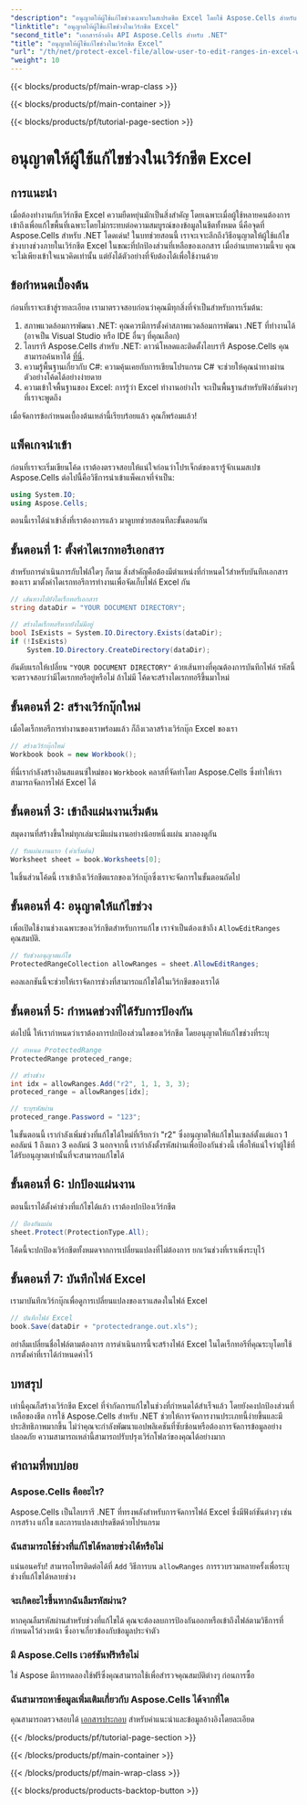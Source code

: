 ```yaml
---
"description": "อนุญาตให้ผู้ใช้แก้ไขช่วงเฉพาะในสเปรดชีต Excel โดยใช้ Aspose.Cells สำหรับ .NET คำแนะนำทีละขั้นตอนพร้อมโค้ดต้นฉบับใน C#"
"linktitle": "อนุญาตให้ผู้ใช้แก้ไขช่วงในเวิร์กชีต Excel"
"second_title": "เอกสารอ้างอิง API Aspose.Cells สำหรับ .NET"
"title": "อนุญาตให้ผู้ใช้แก้ไขช่วงในเวิร์กชีต Excel"
"url": "/th/net/protect-excel-file/allow-user-to-edit-ranges-in-excel-worksheet/"
"weight": 10
---
```


{{< blocks/products/pf/main-wrap-class >}}

{{< blocks/products/pf/main-container >}}

{{< blocks/products/pf/tutorial-page-section >}}

# อนุญาตให้ผู้ใช้แก้ไขช่วงในเวิร์กชีต Excel

## การแนะนำ

เมื่อต้องทำงานกับเวิร์กชีต Excel ความยืดหยุ่นมักเป็นสิ่งสำคัญ โดยเฉพาะเมื่อผู้ใช้หลายคนต้องการเข้าถึงเพื่อแก้ไขพื้นที่เฉพาะโดยไม่กระทบต่อความสมบูรณ์ของข้อมูลในชีตทั้งหมด นี่คือจุดที่ Aspose.Cells สำหรับ .NET โดดเด่น! ในบทช่วยสอนนี้ เราจะเจาะลึกถึงวิธีอนุญาตให้ผู้ใช้แก้ไขช่วงบางช่วงภายในเวิร์กชีต Excel ในขณะที่ปกป้องส่วนที่เหลือของเอกสาร เมื่ออ่านบทความนี้จบ คุณจะไม่เพียงเข้าใจแนวคิดเท่านั้น แต่ยังได้ตัวอย่างที่จับต้องได้เพื่อใช้งานด้วย 

## ข้อกำหนดเบื้องต้น

ก่อนที่เราจะเข้าสู่รายละเอียด เรามาตรวจสอบก่อนว่าคุณมีทุกสิ่งที่จำเป็นสำหรับการเริ่มต้น:

1. สภาพแวดล้อมการพัฒนา .NET: คุณควรมีการตั้งค่าสภาพแวดล้อมการพัฒนา .NET ที่ทำงานได้ (อาจเป็น Visual Studio หรือ IDE อื่นๆ ที่คุณเลือก)
2. ไลบรารี Aspose.Cells สำหรับ .NET: ดาวน์โหลดและติดตั้งไลบรารี Aspose.Cells คุณสามารถค้นหาได้ [ที่นี่](https://releases-aspose.com/cells/net/).
3. ความรู้พื้นฐานเกี่ยวกับ C#: ความคุ้นเคยกับการเขียนโปรแกรม C# จะช่วยให้คุณนำทางผ่านตัวอย่างโค้ดได้อย่างง่ายดาย
4. ความเข้าใจพื้นฐานของ Excel: การรู้ว่า Excel ทำงานอย่างไร จะเป็นพื้นฐานสำหรับฟังก์ชันต่างๆ ที่เราจะพูดถึง

เมื่อจัดการข้อกำหนดเบื้องต้นเหล่านี้เรียบร้อยแล้ว คุณก็พร้อมแล้ว!

## แพ็คเกจนำเข้า

ก่อนที่เราจะเริ่มเขียนโค้ด เราต้องตรวจสอบให้แน่ใจก่อนว่าโปรเจ็กต์ของเรารู้จักเนมสเปซ Aspose.Cells ต่อไปนี้คือวิธีการนำเข้าแพ็คเกจที่จำเป็น:

```csharp
using System.IO;
using Aspose.Cells;
```

ตอนนี้เราได้นำเข้าสิ่งที่เราต้องการแล้ว มาดูบทช่วยสอนทีละขั้นตอนกัน

## ขั้นตอนที่ 1: ตั้งค่าไดเรกทอรีเอกสาร

สำหรับการดำเนินการกับไฟล์ใดๆ ก็ตาม สิ่งสำคัญคือต้องมีตำแหน่งที่กำหนดไว้สำหรับบันทึกเอกสารของเรา มาตั้งค่าไดเรกทอรีการทำงานเพื่อจัดเก็บไฟล์ Excel กัน

```csharp
// เส้นทางไปยังไดเร็กทอรีเอกสาร
string dataDir = "YOUR DOCUMENT DIRECTORY";

// สร้างไดเร็กทอรีหากยังไม่มีอยู่
bool IsExists = System.IO.Directory.Exists(dataDir);
if (!IsExists)
    System.IO.Directory.CreateDirectory(dataDir);
```

อันดับแรกให้เปลี่ยน `"YOUR DOCUMENT DIRECTORY"` ด้วยเส้นทางที่คุณต้องการบันทึกไฟล์ รหัสนี้จะตรวจสอบว่ามีไดเรกทอรีอยู่หรือไม่ ถ้าไม่มี โค้ดจะสร้างไดเรกทอรีขึ้นมาใหม่

## ขั้นตอนที่ 2: สร้างเวิร์กบุ๊กใหม่

เมื่อไดเร็กทอรีการทำงานของเราพร้อมแล้ว ก็ถึงเวลาสร้างเวิร์กบุ๊ก Excel ของเรา 

```csharp
// สร้างเวิร์กบุ๊กใหม่
Workbook book = new Workbook();
```

ที่นี่เรากำลังสร้างอินสแตนซ์ใหม่ของ `Workbook` คลาสที่จัดทำโดย Aspose.Cells ซึ่งทำให้เราสามารถจัดการไฟล์ Excel ได้

## ขั้นตอนที่ 3: เข้าถึงแผ่นงานเริ่มต้น

สมุดงานที่สร้างขึ้นใหม่ทุกเล่มจะมีแผ่นงานอย่างน้อยหนึ่งแผ่น มาลองดูกัน

```csharp
// รับแผ่นงานแรก (ค่าเริ่มต้น)
Worksheet sheet = book.Worksheets[0];
```

ในชิ้นส่วนโค้ดนี้ เราเข้าถึงเวิร์กชีตแรกของเวิร์กบุ๊กซึ่งเราจะจัดการในขั้นตอนถัดไป

## ขั้นตอนที่ 4: อนุญาตให้แก้ไขช่วง

เพื่อเปิดใช้งานช่วงเฉพาะของเวิร์กชีตสำหรับการแก้ไข เราจำเป็นต้องเข้าถึง `AllowEditRanges` คุณสมบัติ.

```csharp
// รับช่วงอนุญาตแก้ไข
ProtectedRangeCollection allowRanges = sheet.AllowEditRanges;
```

คอลเลกชันนี้จะช่วยให้เราจัดการช่วงที่สามารถแก้ไขได้ในเวิร์กชีตของเราได้

## ขั้นตอนที่ 5: กำหนดช่วงที่ได้รับการป้องกัน

ต่อไปนี้ ให้เรากำหนดว่าเราต้องการปกป้องส่วนใดของเวิร์กชีต โดยอนุญาตให้แก้ไขช่วงที่ระบุ

```csharp
// กำหนด ProtectedRange
ProtectedRange proteced_range;

// สร้างช่วง
int idx = allowRanges.Add("r2", 1, 1, 3, 3);
proteced_range = allowRanges[idx];

// ระบุรหัสผ่าน
proteced_range.Password = "123";
```

ในขั้นตอนนี้ เรากำลังเพิ่มช่วงที่แก้ไขได้ใหม่ที่เรียกว่า "r2" ซึ่งอนุญาตให้แก้ไขในเซลล์ตั้งแต่แถว 1 คอลัมน์ 1 ถึงแถว 3 คอลัมน์ 3 นอกจากนี้ เรากำลังตั้งรหัสผ่านเพื่อป้องกันช่วงนี้ เพื่อให้แน่ใจว่าผู้ใช้ที่ได้รับอนุญาตเท่านั้นที่จะสามารถแก้ไขได้

## ขั้นตอนที่ 6: ปกป้องแผ่นงาน

ตอนนี้เราได้ตั้งค่าช่วงที่แก้ไขได้แล้ว เราต้องปกป้องเวิร์กชีต

```csharp
// ป้องกันแผ่น
sheet.Protect(ProtectionType.All);
```

โค้ดนี้จะปกป้องเวิร์กชีตทั้งหมดจากการเปลี่ยนแปลงที่ไม่ต้องการ ยกเว้นช่วงที่เราเพิ่งระบุไว้

## ขั้นตอนที่ 7: บันทึกไฟล์ Excel

เรามาบันทึกเวิร์กบุ๊กเพื่อดูการเปลี่ยนแปลงของเราแสดงในไฟล์ Excel

```csharp
// บันทึกไฟล์ Excel
book.Save(dataDir + "protectedrange.out.xls");
```

อย่าลืมเปลี่ยนชื่อไฟล์ตามต้องการ การดำเนินการนี้จะสร้างไฟล์ Excel ในไดเร็กทอรีที่คุณระบุโดยใช้การตั้งค่าที่เราได้กำหนดค่าไว้

## บทสรุป

เท่านี้คุณก็สร้างเวิร์กชีต Excel ที่จำกัดการแก้ไขในช่วงที่กำหนดได้สำเร็จแล้ว โดยยังคงปกป้องส่วนที่เหลือของชีต การใช้ Aspose.Cells สำหรับ .NET ช่วยให้การจัดการงานประเภทนี้ง่ายขึ้นและมีประสิทธิภาพมากขึ้น ไม่ว่าคุณจะกำลังพัฒนาแอปพลิเคชันที่ซับซ้อนหรือต้องการจัดการข้อมูลอย่างปลอดภัย ความสามารถเหล่านี้สามารถปรับปรุงเวิร์กโฟลว์ของคุณได้อย่างมาก

## คำถามที่พบบ่อย

### Aspose.Cells คืออะไร?
Aspose.Cells เป็นไลบรารี .NET ที่ทรงพลังสำหรับการจัดการไฟล์ Excel ซึ่งมีฟังก์ชันต่างๆ เช่น การสร้าง แก้ไข และการแปลงสเปรดชีตด้วยโปรแกรม

### ฉันสามารถใช้ช่วงที่แก้ไขได้หลายช่วงได้หรือไม่
แน่นอนครับ! สามารถโทรติดต่อได้ที่ `Add` วิธีการบน `allowRanges` การรวบรวมหลายครั้งเพื่อระบุช่วงที่แก้ไขได้หลายช่วง

### จะเกิดอะไรขึ้นหากฉันลืมรหัสผ่าน?
หากคุณลืมรหัสผ่านสำหรับช่วงที่แก้ไขได้ คุณจะต้องลบการป้องกันออกหรือเข้าถึงไฟล์ตามวิธีการที่กำหนดไว้ล่วงหน้า ซึ่งอาจเกี่ยวข้องกับข้อมูลประจำตัว

### มี Aspose.Cells เวอร์ชันฟรีหรือไม่
ใช่ Aspose มีการทดลองใช้ฟรีซึ่งคุณสามารถใช้เพื่อสำรวจคุณสมบัติต่างๆ ก่อนการซื้อ

### ฉันสามารถหาข้อมูลเพิ่มเติมเกี่ยวกับ Aspose.Cells ได้จากที่ใด
คุณสามารถตรวจสอบได้ [เอกสารประกอบ](https://reference.aspose.com/cells/net/) สำหรับคำแนะนำและข้อมูลอ้างอิงโดยละเอียด

{{< /blocks/products/pf/tutorial-page-section >}}

{{< /blocks/products/pf/main-container >}}

{{< /blocks/products/pf/main-wrap-class >}}

{{< blocks/products/products-backtop-button >}}